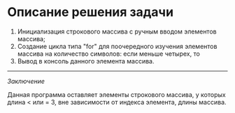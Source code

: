 # Описание решения задачи #

1.  Инициализация строкового массива с ручным вводом элементов массива;
2.  Создание цикла типа "for" для поочередного изучения элементов массива на количество символов: если меньше четырех, то
3. Вывод в консоль данного элемента массива.
---
*Заключение*

Данная программа оставляет элементы строкового массива, у которых длина < или = 3, вне зависимости от индекса элемента, длины массива.